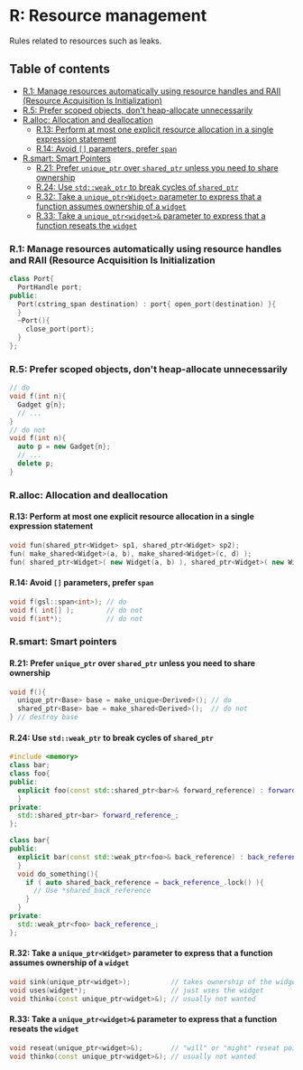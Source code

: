 # R: Resource management
Rules related to resources such as leaks.

## Table of contents
* [R.1: Manage resources automatically using resource handles and RAII (Resource Acquisition Is Initialization)](#r1-manage-resources-automatically-using-resource-handles-and-raii-resource-acquisition-is-initialization)
* [R.5: Prefer scoped objects, don't heap-allocate unnecessarily](#r5-prefer-scoped-objects-dont-heap-allocate-unnecessarily)
* [R.alloc: Allocation and deallocation](#ralloc-allocation-and-deallocation)
  * [R.13: Perform at most one explicit resource allocation in a single expression statement](#r13-perform-at-most-one-explicit-resource-allocation-in-a-single-expression-statement)
  * [R.14: Avoid `[]` parameters, prefer `span`](#r14-avoid--parameters-prefer-span)
* [R.smart: Smart Pointers](#rsmart-smart-pointers)
  * [R.21: Prefer `unique_ptr` over `shared_ptr` unless you need to share ownership](#r21-prefer-unique_ptr-over-shared_ptr-unless-you-need-to-share-ownership)
  * [R.24: Use `std::weak_ptr` to break cycles of `shared_ptr`](https://github.com/YueErro/cppCoreGuidelines/blob/master/CppCoreGuidelines/Resource_management.md#r24-use-stdweak_ptr-to-break-cycles-of-shared_ptr)
  * [R.32: Take a `unique_ptr<Widget>` parameter to express that a function assumes ownership of a `widget`](#r32-take-a-unique_ptrwidget-parameter-to-express-that-a-function-assumes-ownership-of-a-widget)
  * [R.33: Take a `unique_ptr<widget>&` parameter to express that a function reseats the `widget`](https://github.com/YueErro/cppCoreGuidelines/blob/master/CppCoreGuidelines/Resource_management.md#r33-take-a-unique_ptrwidget-parameter-to-express-that-a-function-reseats-the-widget)

### R.1: Manage resources automatically using resource handles and RAII (Resource Acquisition Is Initialization
```cpp
class Port{
  PortHandle port;
public:
  Port(cstring_span destination) : port{ open_port(destination) }{
  }
  ~Port(){
    close_port(port);
  }
};
```

### R.5: Prefer scoped objects, don't heap-allocate unnecessarily
```cpp
// do
void f(int n){
  Gadget g{n};
  // ...
}
// do not
void f(int n){
  auto p = new Gadget{n};
  // ...
  delete p;
}
```

### R.alloc: Allocation and deallocation

#### R.13: Perform at most one explicit resource allocation in a single expression statement
```cpp
void fun(shared_ptr<Widget> sp1, shared_ptr<Widget> sp2);
fun( make_shared<Widget>(a, b), make_shared<Widget>(c, d) );                            // do
fun( shared_ptr<Widget>( new Widget(a, b) ), shared_ptr<Widget>( new Widget(c, d) ) );  // do not
```

#### R.14: Avoid `[]` parameters, prefer `span`
```cpp
void f(gsl::span<int>); // do
void f( int[] );        // do not
void f(int*);           // do not
```

### R.smart: Smart pointers

#### R.21: Prefer `unique_ptr` over `shared_ptr` unless you need to share ownership
```cpp
void f(){
  unique_ptr<Base> base = make_unique<Derived>(); // do
  shared_ptr<Base> bae = make_shared<Derived>();  // do not
} // destroy base
```

#### R.24: Use `std::weak_ptr` to break cycles of `shared_ptr`
```cpp
#include <memory>
class bar;
class foo{
public:
  explicit foo(const std::shared_ptr<bar>& forward_reference) : forward_reference_(forward_reference){
  }
private:
  std::shared_ptr<bar> forward_reference_;
};

class bar{
public:
  explicit bar(const std::weak_ptr<foo>& back_reference) : back_reference_(back_reference){
  }
  void do_something(){
    if ( auto shared_back_reference = back_reference_.lock() ){
      // Use *shared_back_reference
    }
  }
private:
  std::weak_ptr<foo> back_reference_;
};
```

#### R.32: Take a `unique_ptr<Widget>` parameter to express that a function assumes ownership of a `widget`
```cpp
void sink(unique_ptr<widget>);          // takes ownership of the widget
void uses(widget*);                     // just uses the widget
void thinko(const unique_ptr<widget>&); // usually not wanted
```

#### R.33: Take a `unique_ptr<widget>&` parameter to express that a function reseats the `widget`
```cpp
void reseat(unique_ptr<widget>&);       // "will" or "might" reseat pointer
void thinko(const unique_ptr<widget>&); // usually not wanted
```

